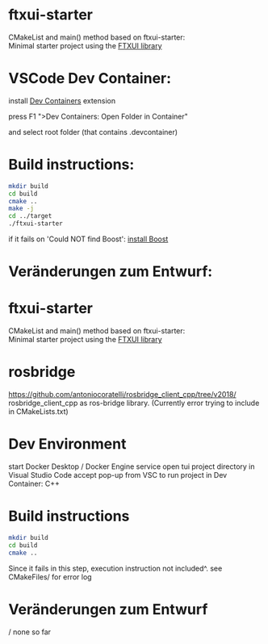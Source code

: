 # ftxui-starter

CMakeList and main() method based on ftxui-starter:  
Minimal starter project using the [FTXUI library](https://github.com/ArthurSonzogni/ftxui)

# VSCode Dev Container:

install [Dev Containers](https://marketplace.visualstudio.com/items?itemName=ms-vscode-remote.remote-containers) extension 

press F1 ">Dev Containers: Open Folder in Container" 

and select root folder (that contains .devcontainer)


# Build instructions:

~~~bash
mkdir build
cd build
cmake ..
make -j
cd ../target
./ftxui-starter
~~~

if it fails on 'Could NOT find Boost': 
[install Boost](https://stackoverflow.com/questions/19029175/installing-boost-in-debian-for-codeblocks)

# Ver&auml;nderungen zum Entwurf:

# ftxui-starter

CMakeList and main() method based on ftxui-starter:  
Minimal starter project using the [FTXUI library](https://github.com/ArthurSonzogni/ftxui)

# rosbridge

https://github.com/antoniocoratelli/rosbridge_client_cpp/tree/v2018/ rosbridge_client_cpp as ros-bridge library. (Currently error trying to include in CMakeLists.txt)

# Dev Environment

start Docker Desktop / Docker Engine service
open tui project directory in Visual Studio Code
accept pop-up from VSC to run project in Dev Container: C++

# Build instructions

~~~bash
mkdir build
cd build
cmake ..
~~~

Since it fails in this step, execution instruction not included^.
see CMakeFiles/ for error log

# Ver&auml;nderungen zum Entwurf

/ none so far
